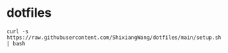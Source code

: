 # dotfiles

```
curl -s https://raw.githubusercontent.com/ShixiangWang/dotfiles/main/setup.sh | bash
```
